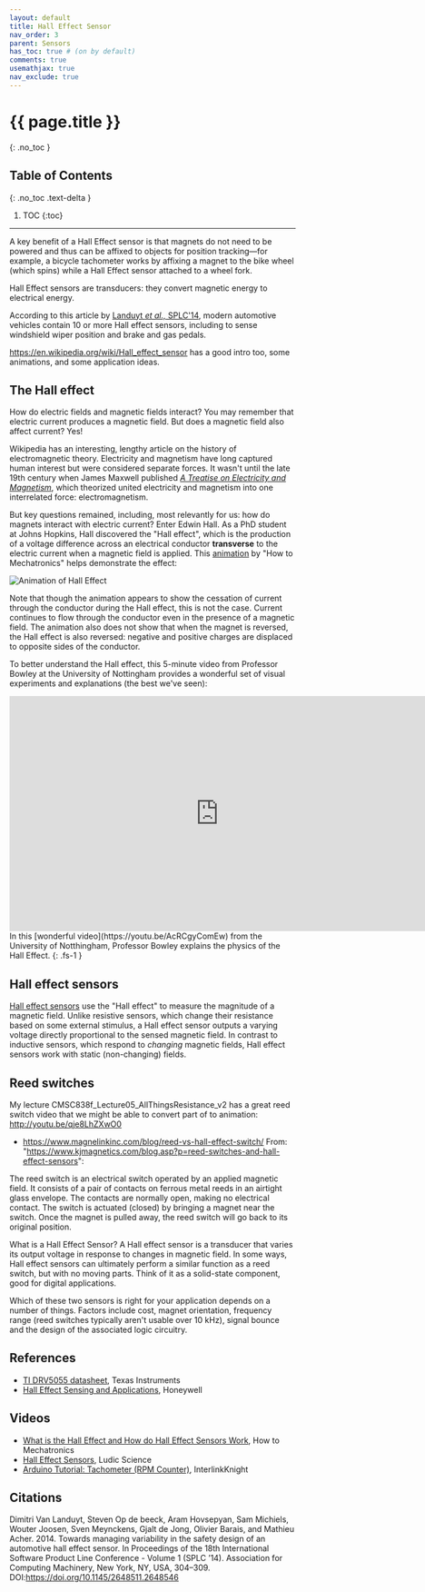 ```yaml
---
layout: default
title: Hall Effect Sensor
nav_order: 3
parent: Sensors
has_toc: true # (on by default)
comments: true
usemathjax: true
nav_exclude: true
---
```

# {{ page.title }}
{: .no_toc }

## Table of Contents
{: .no_toc .text-delta }

1. TOC
{:toc}
---

A key benefit of a Hall Effect sensor is that magnets do not need to be powered and thus can be affixed to objects for position tracking—for example, a bicycle tachometer works by affixing a magnet to the bike wheel (which spins) while a Hall Effect sensor attached to a wheel fork.

Hall Effect sensors are transducers: they convert magnetic energy to electrical energy. 

According to this article by [Landuyt *et al.,* SPLC'14](https://doi.org/10.1145/2648511.2648546), modern automotive vehicles contain 10 or more Hall effect sensors, including to sense windshield wiper position and brake and gas pedals.

https://en.wikipedia.org/wiki/Hall_effect_sensor has a good intro too, some animations, and some application ideas.

## The Hall effect

How do electric fields and magnetic fields interact? You may remember that electric current produces a magnetic field. But does a magnetic field also affect current? Yes!

Wikipedia has an interesting, lengthy article on the history of electromagnetic theory. Electricity and magnetism have long captured human interest but were considered separate forces. It wasn't until the late 19th century when James Maxwell published [*A Treatise on Electricity and Magnetism*](https://en.wikipedia.org/wiki/A_Treatise_on_Electricity_and_Magnetism), which theorized united electricity and magnetism into one interrelated force: electromagnetism. 

But key questions remained, including, most relevantly for us: how do magnets interact with electric current? Enter Edwin Hall. As a PhD student at Johns Hopkins, Hall discovered the "Hall effect", which is the production of a voltage difference across an electrical conductor **transverse** to the electric current when a magnetic field is applied. This [animation](https://youtu.be/wpAA3qeOYiI) by "How to Mechatronics" helps demonstrate the effect:

![Animation of Hall Effect](/assets/movies/HallEffectAnimation_HowToMechatronics-Optimized.gif)

Note that though the animation appears to show the cessation of current through the conductor during the Hall effect, this is not the case. Current continues to flow through the conductor even in the presence of a magnetic field. The animation also does not show that when the magnet is reversed, the Hall effect is also reversed: negative and positive charges are displaced to opposite sides of the conductor.

To better understand the Hall effect, this 5-minute video from Professor Bowley at the University of Nottingham provides a wonderful set of visual experiments and explanations (the best we've seen):

<iframe width="736" height="414" src="https://www.youtube.com/embed/AcRCgyComEw" frameborder="0" allow="accelerometer; autoplay; encrypted-media; gyroscope; picture-in-picture" allowfullscreen></iframe>
In this [wonderful video](https://youtu.be/AcRCgyComEw) from the University of Notthingham, Professor Bowley explains the physics of the Hall Effect.
{: .fs-1 }

## Hall effect sensors

[Hall effect sensors](https://en.wikipedia.org/wiki/Hall_effect_sensor) use the "Hall effect" to measure the magnitude of a magnetic field. Unlike resistive sensors, which change their resistance based on some external stimulus, a Hall effect sensor outputs a varying voltage directly proportional to the sensed magnetic field. In contrast to inductive sensors, which respond to *changing* magnetic fields, Hall effect sensors work with static (non-changing) fields.



## Reed switches
My lecture CMSC838f_Lecture05_AllThingsResistance_v2 has a great reed switch video that we might be able to convert part of to animation: http://youtu.be/qje8LhZXwO0


- https://www.magnelinkinc.com/blog/reed-vs-hall-effect-switch/
From: "https://www.kjmagnetics.com/blog.asp?p=reed-switches-and-hall-effect-sensors":

The reed switch is an electrical switch operated by an applied magnetic field.  It consists of a pair of contacts on ferrous metal reeds in an airtight glass envelope.  The contacts are normally open, making no electrical contact.  The switch is actuated (closed) by bringing a magnet near the switch.  Once the magnet is pulled away, the reed switch will go back to its original position.

What is a Hall Effect Sensor?
A Hall effect sensor is a transducer that varies its output voltage in response to changes in magnetic field.  In some ways, Hall effect sensors can ultimately perform a similar function as a reed switch, but with no moving parts.  Think of it as a solid-state component, good for digital applications.

Which of these two sensors is right for your application depends on a number of things.  Factors include cost, magnet orientation, frequency range (reed switches typically aren't usable over 10 kHz), signal bounce and the design of the associated logic circuitry.

## References
- [TI DRV5055 datasheet](http://www.ti.com/lit/ds/symlink/drv5055.pdf?HQS=TI-null-null-mousermode-df-pf-null-wwe&DCM=yes&ref_url=https%3A%2F%2Fwww.mouser.com%2F&distId=26), Texas Instruments
- [Hall Effect Sensing and Applications](https://sensing.honeywell.com/hallbook.pdf), Honeywell

## Videos
- [What is the Hall Effect and How do Hall Effect Sensors Work](https://youtu.be/wpAA3qeOYiI), How to Mechatronics
- [Hall Effect Sensors](https://youtu.be/jdgU49ne4gA), Ludic Science
- [Arduino Tutorial: Tachometer (RPM Counter)](https://youtu.be/u2uJMJWsfsg), InterlinkKnight

## Citations
Dimitri Van Landuyt, Steven Op de beeck, Aram Hovsepyan, Sam Michiels, Wouter Joosen, Sven Meynckens, Gjalt de Jong, Olivier Barais, and Mathieu Acher. 2014. Towards managing variability in the safety design of an automotive hall effect sensor. In Proceedings of the 18th International Software Product Line Conference - Volume 1 (SPLC ’14). Association for Computing Machinery, New York, NY, USA, 304–309. DOI:https://doi.org/10.1145/2648511.2648546